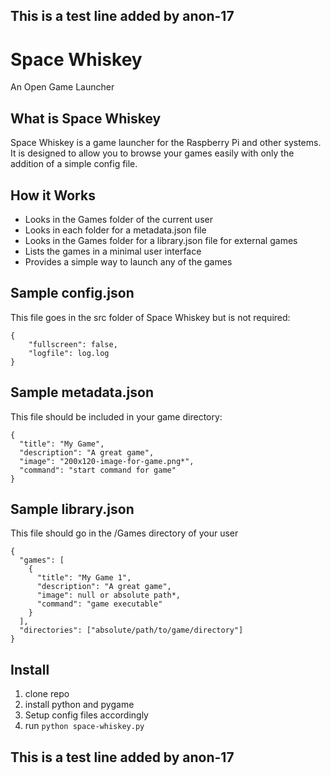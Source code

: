 ## This is a test line added by anon-17

# Space Whiskey
An Open Game Launcher

## What is Space Whiskey
Space Whiskey is a game launcher for the Raspberry Pi and other systems.
It is designed to allow you to browse your games easily with only the addition of a simple config file.

## How it Works
- Looks in the Games folder of the current user
- Looks in each folder for a metadata.json file
- Looks in the Games folder for a library.json file for external games
- Lists the games in a minimal user interface
- Provides a simple way to launch any of the games

## Sample config.json
This file goes in the src folder of Space Whiskey but is not required:
```
{
    "fullscreen": false,
    "logfile": log.log
}
```

## Sample metadata.json
This file should be included in your game directory:
```
{
  "title": "My Game",
  "description": "A great game",
  "image": "200x120-image-for-game.png*",
  "command": "start command for game"
}
```

## Sample library.json
This file should go in the /Games directory of your user
```
{
  "games": [
    {
      "title": "My Game 1",
      "description": "A great game",
      "image": null or absolute path*,
      "command": "game executable"
    }
  ],
  "directories": ["absolute/path/to/game/directory"]
}
```

## Install
1. clone repo
2. install python and pygame
3. Setup config files accordingly
4. run ```python space-whiskey.py```

## This is a test line added by anon-17
